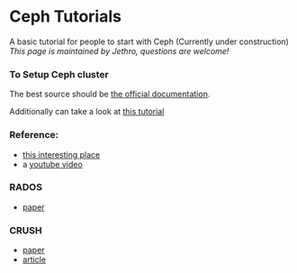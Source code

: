 # Ceph Tutorials
A basic tutorial for people to start with Ceph (Currently under construction)    
*This page is maintained by Jethro, questions are welcome!*

### To Setup Ceph cluster
The best source should be [the official documentation](http://docs.ceph.com/docs/master/start/quick-start-preflight/).

Additionally can take a look at [this tutorial](https://www.howtoforge.com/tutorial/how-to-build-a-ceph-cluster-on-centos-7/)

### Reference:
* [this interesting place](https://www.virtualtothecore.com/en/?s=ceph)
* a [youtube video](https://www.youtube.com/watch?v=OyH1C0C4HzM&feature=youtu.be)

### RADOS 
* [paper](https://ceph.com/wp-content/uploads/2016/08/weil-rados-pdsw07.pdf)   

### CRUSH
* [paper](https://ceph.com/wp-content/uploads/2016/08/weil-crush-sc06.pdf)     
* [article](http://www.sebastien-han.fr/blog/2012/12/07/ceph-2-speed-storage-with-crush/)

